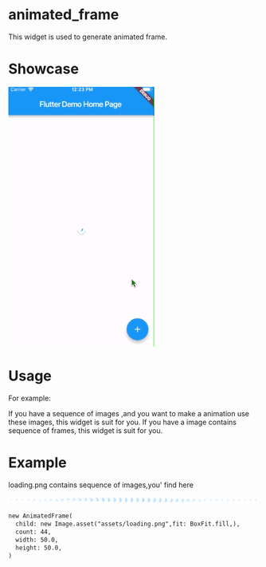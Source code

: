 # animated_frame

This widget is used to generate animated frame.

# Showcase

![](https://github.com/jzoom/images/raw/master/animated_frame.gif)

# Usage

For example:

If you have a sequence of images ,and you want to make a animation use these images,
              this widget is suit for you.
If you have a image contains sequence of frames, this widget is suit for you.


# Example

loading.png contains sequence of images,you' find here

![](https://github.com/jzoom/animated_frame/raw/master/example/assets/loading.png)

```
new AnimatedFrame(
  child: new Image.asset("assets/loading.png",fit: BoxFit.fill,),
  count: 44,
  width: 50.0,
  height: 50.0,
)


```
